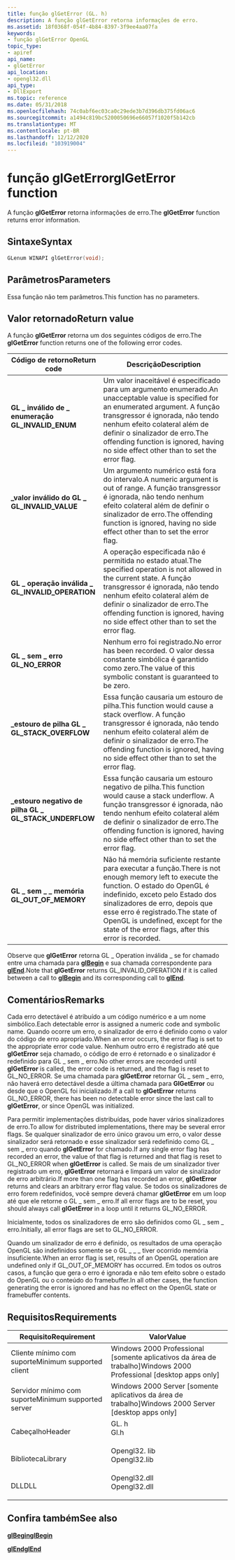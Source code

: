 ```yaml
---
title: função glGetError (GL. h)
description: A função glGetError retorna informações de erro.
ms.assetid: 18f0368f-054f-4b84-8397-3f9ee4aa07fa
keywords:
- função glGetError OpenGL
topic_type:
- apiref
api_name:
- glGetError
api_location:
- opengl32.dll
api_type:
- DllExport
ms.topic: reference
ms.date: 05/31/2018
ms.openlocfilehash: 74c0abf6ec03ca0c29ede3b7d396db375fd06ac6
ms.sourcegitcommit: a1494c819bc5200050696e66057f1020f5b142cb
ms.translationtype: MT
ms.contentlocale: pt-BR
ms.lasthandoff: 12/12/2020
ms.locfileid: "103919004"
---
```

# <a name="glgeterror-function"></a><span data-ttu-id="6d676-104">função glGetError</span><span class="sxs-lookup"><span data-stu-id="6d676-104">glGetError function</span></span>

<span data-ttu-id="6d676-105">A função **glGetError** retorna informações de erro.</span><span class="sxs-lookup"><span data-stu-id="6d676-105">The **glGetError** function returns error information.</span></span>

## <a name="syntax"></a><span data-ttu-id="6d676-106">Sintaxe</span><span class="sxs-lookup"><span data-stu-id="6d676-106">Syntax</span></span>


```C++
GLenum WINAPI glGetError(void);
```



## <a name="parameters"></a><span data-ttu-id="6d676-107">Parâmetros</span><span class="sxs-lookup"><span data-stu-id="6d676-107">Parameters</span></span>

<span data-ttu-id="6d676-108">Essa função não tem parâmetros.</span><span class="sxs-lookup"><span data-stu-id="6d676-108">This function has no parameters.</span></span>

## <a name="return-value"></a><span data-ttu-id="6d676-109">Valor retornado</span><span class="sxs-lookup"><span data-stu-id="6d676-109">Return value</span></span>

<span data-ttu-id="6d676-110">A função **glGetError** retorna um dos seguintes códigos de erro.</span><span class="sxs-lookup"><span data-stu-id="6d676-110">The **glGetError** function returns one of the following error codes.</span></span>



| <span data-ttu-id="6d676-111">Código de retorno</span><span class="sxs-lookup"><span data-stu-id="6d676-111">Return code</span></span>                                                                                           | <span data-ttu-id="6d676-112">Descrição</span><span class="sxs-lookup"><span data-stu-id="6d676-112">Description</span></span>                                                                                                                                                                  |
|-------------------------------------------------------------------------------------------------------|------------------------------------------------------------------------------------------------------------------------------------------------------------------------------|
| <dl> <span data-ttu-id="6d676-113"><dt>**GL \_ inválido de \_ enumeração**</dt></span><span class="sxs-lookup"><span data-stu-id="6d676-113"><dt>**GL\_INVALID\_ENUM**</dt></span></span> </dl>      | <span data-ttu-id="6d676-114">Um valor inaceitável é especificado para um argumento enumerado.</span><span class="sxs-lookup"><span data-stu-id="6d676-114">An unacceptable value is specified for an enumerated argument.</span></span> <span data-ttu-id="6d676-115">A função transgressor é ignorada, não tendo nenhum efeito colateral além de definir o sinalizador de erro.</span><span class="sxs-lookup"><span data-stu-id="6d676-115">The offending function is ignored, having no side effect other than to set the error flag.</span></span><br/>         |
| <dl> <span data-ttu-id="6d676-116"><dt>**\_valor inválido do GL \_**</dt></span><span class="sxs-lookup"><span data-stu-id="6d676-116"><dt>**GL\_INVALID\_VALUE**</dt></span></span> </dl>     | <span data-ttu-id="6d676-117">Um argumento numérico está fora do intervalo.</span><span class="sxs-lookup"><span data-stu-id="6d676-117">A numeric argument is out of range.</span></span> <span data-ttu-id="6d676-118">A função transgressor é ignorada, não tendo nenhum efeito colateral além de definir o sinalizador de erro.</span><span class="sxs-lookup"><span data-stu-id="6d676-118">The offending function is ignored, having no side effect other than to set the error flag.</span></span><br/>                                    |
| <dl> <span data-ttu-id="6d676-119"><dt>**GL \_ operação inválida \_**</dt></span><span class="sxs-lookup"><span data-stu-id="6d676-119"><dt>**GL\_INVALID\_OPERATION**</dt></span></span> </dl> | <span data-ttu-id="6d676-120">A operação especificada não é permitida no estado atual.</span><span class="sxs-lookup"><span data-stu-id="6d676-120">The specified operation is not allowed in the current state.</span></span> <span data-ttu-id="6d676-121">A função transgressor é ignorada, não tendo nenhum efeito colateral além de definir o sinalizador de erro.</span><span class="sxs-lookup"><span data-stu-id="6d676-121">The offending function is ignored, having no side effect other than to set the error flag.</span></span><br/>           |
| <dl> <span data-ttu-id="6d676-122"><dt>**GL \_ sem \_ erro**</dt></span><span class="sxs-lookup"><span data-stu-id="6d676-122"><dt>**GL\_NO\_ERROR**</dt></span></span> </dl>          | <span data-ttu-id="6d676-123">Nenhum erro foi registrado.</span><span class="sxs-lookup"><span data-stu-id="6d676-123">No error has been recorded.</span></span> <span data-ttu-id="6d676-124">O valor dessa constante simbólica é garantido como zero.</span><span class="sxs-lookup"><span data-stu-id="6d676-124">The value of this symbolic constant is guaranteed to be zero.</span></span><br/>                                                                         |
| <dl> <span data-ttu-id="6d676-125"><dt>**\_estouro de pilha GL \_**</dt></span><span class="sxs-lookup"><span data-stu-id="6d676-125"><dt>**GL\_STACK\_OVERFLOW**</dt></span></span> </dl>    | <span data-ttu-id="6d676-126">Essa função causaria um estouro de pilha.</span><span class="sxs-lookup"><span data-stu-id="6d676-126">This function would cause a stack overflow.</span></span> <span data-ttu-id="6d676-127">A função transgressor é ignorada, não tendo nenhum efeito colateral além de definir o sinalizador de erro.</span><span class="sxs-lookup"><span data-stu-id="6d676-127">The offending function is ignored, having no side effect other than to set the error flag.</span></span><br/>                            |
| <dl> <span data-ttu-id="6d676-128"><dt>**\_estouro negativo de pilha GL \_**</dt></span><span class="sxs-lookup"><span data-stu-id="6d676-128"><dt>**GL\_STACK\_UNDERFLOW**</dt></span></span> </dl>   | <span data-ttu-id="6d676-129">Essa função causaria um estouro negativo de pilha.</span><span class="sxs-lookup"><span data-stu-id="6d676-129">This function would cause a stack underflow.</span></span> <span data-ttu-id="6d676-130">A função transgressor é ignorada, não tendo nenhum efeito colateral além de definir o sinalizador de erro.</span><span class="sxs-lookup"><span data-stu-id="6d676-130">The offending function is ignored, having no side effect other than to set the error flag.</span></span><br/>                           |
| <dl> <span data-ttu-id="6d676-131"><dt>**GL \_ sem \_ \_ memória**</dt></span><span class="sxs-lookup"><span data-stu-id="6d676-131"><dt>**GL\_OUT\_OF\_MEMORY**</dt></span></span> </dl>    | <span data-ttu-id="6d676-132">Não há memória suficiente restante para executar a função.</span><span class="sxs-lookup"><span data-stu-id="6d676-132">There is not enough memory left to execute the function.</span></span> <span data-ttu-id="6d676-133">O estado do OpenGL é indefinido, exceto pelo Estado dos sinalizadores de erro, depois que esse erro é registrado.</span><span class="sxs-lookup"><span data-stu-id="6d676-133">The state of OpenGL is undefined, except for the state of the error flags, after this error is recorded.</span></span><br/> |



 

<span data-ttu-id="6d676-134">Observe que **glGetError** retorna GL \_ Operation inválida \_ se for chamado entre uma chamada para [**glBegin**](glbegin.md) e sua chamada correspondente para [**glEnd**](glend.md).</span><span class="sxs-lookup"><span data-stu-id="6d676-134">Note that **glGetError** returns GL\_INVALID\_OPERATION if it is called between a call to [**glBegin**](glbegin.md) and its corresponding call to [**glEnd**](glend.md).</span></span>

## <a name="remarks"></a><span data-ttu-id="6d676-135">Comentários</span><span class="sxs-lookup"><span data-stu-id="6d676-135">Remarks</span></span>

<span data-ttu-id="6d676-136">Cada erro detectável é atribuído a um código numérico e a um nome simbólico.</span><span class="sxs-lookup"><span data-stu-id="6d676-136">Each detectable error is assigned a numeric code and symbolic name.</span></span> <span data-ttu-id="6d676-137">Quando ocorre um erro, o sinalizador de erro é definido como o valor do código de erro apropriado.</span><span class="sxs-lookup"><span data-stu-id="6d676-137">When an error occurs, the error flag is set to the appropriate error code value.</span></span> <span data-ttu-id="6d676-138">Nenhum outro erro é registrado até que **glGetError** seja chamado, o código de erro é retornado e o sinalizador é redefinido para GL \_ sem \_ erro.</span><span class="sxs-lookup"><span data-stu-id="6d676-138">No other errors are recorded until **glGetError** is called, the error code is returned, and the flag is reset to GL\_NO\_ERROR.</span></span> <span data-ttu-id="6d676-139">Se uma chamada para **glGetError** retornar GL \_ sem \_ erro, não haverá erro detectável desde a última chamada para **GlGetError** ou desde que o OpenGL foi inicializado.</span><span class="sxs-lookup"><span data-stu-id="6d676-139">If a call to **glGetError** returns GL\_NO\_ERROR, there has been no detectable error since the last call to **glGetError**, or since OpenGL was initialized.</span></span>

<span data-ttu-id="6d676-140">Para permitir implementações distribuídas, pode haver vários sinalizadores de erro.</span><span class="sxs-lookup"><span data-stu-id="6d676-140">To allow for distributed implementations, there may be several error flags.</span></span> <span data-ttu-id="6d676-141">Se qualquer sinalizador de erro único gravou um erro, o valor desse sinalizador será retornado e esse sinalizador será redefinido como GL \_ sem \_ erro quando **glGetError** for chamado.</span><span class="sxs-lookup"><span data-stu-id="6d676-141">If any single error flag has recorded an error, the value of that flag is returned and that flag is reset to GL\_NO\_ERROR when **glGetError** is called.</span></span> <span data-ttu-id="6d676-142">Se mais de um sinalizador tiver registrado um erro, **glGetError** retornará e limpará um valor de sinalizador de erro arbitrário.</span><span class="sxs-lookup"><span data-stu-id="6d676-142">If more than one flag has recorded an error, **glGetError** returns and clears an arbitrary error flag value.</span></span> <span data-ttu-id="6d676-143">Se todos os sinalizadores de erro forem redefinidos, você sempre deverá chamar **glGetError** em um loop até que ele retorne o GL \_ sem \_ erro.</span><span class="sxs-lookup"><span data-stu-id="6d676-143">If all error flags are to be reset, you should always call **glGetError** in a loop until it returns GL\_NO\_ERROR.</span></span>

<span data-ttu-id="6d676-144">Inicialmente, todos os sinalizadores de erro são definidos como GL \_ sem \_ erro.</span><span class="sxs-lookup"><span data-stu-id="6d676-144">Initially, all error flags are set to GL\_NO\_ERROR.</span></span>

<span data-ttu-id="6d676-145">Quando um sinalizador de erro é definido, os resultados de uma operação OpenGL são indefinidos somente se o GL \_ \_ \_ tiver ocorrido memória insuficiente.</span><span class="sxs-lookup"><span data-stu-id="6d676-145">When an error flag is set, results of an OpenGL operation are undefined only if GL\_OUT\_OF\_MEMORY has occurred.</span></span> <span data-ttu-id="6d676-146">Em todos os outros casos, a função que gera o erro é ignorada e não tem efeito sobre o estado do OpenGL ou o conteúdo do framebuffer.</span><span class="sxs-lookup"><span data-stu-id="6d676-146">In all other cases, the function generating the error is ignored and has no effect on the OpenGL state or framebuffer contents.</span></span>

## <a name="requirements"></a><span data-ttu-id="6d676-147">Requisitos</span><span class="sxs-lookup"><span data-stu-id="6d676-147">Requirements</span></span>



| <span data-ttu-id="6d676-148">Requisito</span><span class="sxs-lookup"><span data-stu-id="6d676-148">Requirement</span></span> | <span data-ttu-id="6d676-149">Valor</span><span class="sxs-lookup"><span data-stu-id="6d676-149">Value</span></span> |
|-------------------------------------|-----------------------------------------------------------------------------------------|
| <span data-ttu-id="6d676-150">Cliente mínimo com suporte</span><span class="sxs-lookup"><span data-stu-id="6d676-150">Minimum supported client</span></span><br/> | <span data-ttu-id="6d676-151">Windows 2000 Professional \[somente aplicativos da área de trabalho\]</span><span class="sxs-lookup"><span data-stu-id="6d676-151">Windows 2000 Professional \[desktop apps only\]</span></span><br/>                              |
| <span data-ttu-id="6d676-152">Servidor mínimo com suporte</span><span class="sxs-lookup"><span data-stu-id="6d676-152">Minimum supported server</span></span><br/> | <span data-ttu-id="6d676-153">Windows 2000 Server \[somente aplicativos da área de trabalho\]</span><span class="sxs-lookup"><span data-stu-id="6d676-153">Windows 2000 Server \[desktop apps only\]</span></span><br/>                                    |
| <span data-ttu-id="6d676-154">Cabeçalho</span><span class="sxs-lookup"><span data-stu-id="6d676-154">Header</span></span><br/>                   | <dl> <span data-ttu-id="6d676-155"><dt>GL. h</dt></span><span class="sxs-lookup"><span data-stu-id="6d676-155"><dt>Gl.h</dt></span></span> </dl>         |
| <span data-ttu-id="6d676-156">Biblioteca</span><span class="sxs-lookup"><span data-stu-id="6d676-156">Library</span></span><br/>                  | <dl> <span data-ttu-id="6d676-157"><dt>Opengl32. lib</dt></span><span class="sxs-lookup"><span data-stu-id="6d676-157"><dt>Opengl32.lib</dt></span></span> </dl> |
| <span data-ttu-id="6d676-158">DLL</span><span class="sxs-lookup"><span data-stu-id="6d676-158">DLL</span></span><br/>                      | <dl> <span data-ttu-id="6d676-159"><dt>Opengl32.dll</dt></span><span class="sxs-lookup"><span data-stu-id="6d676-159"><dt>Opengl32.dll</dt></span></span> </dl> |



## <a name="see-also"></a><span data-ttu-id="6d676-160">Confira também</span><span class="sxs-lookup"><span data-stu-id="6d676-160">See also</span></span>

<dl> <dt>

[<span data-ttu-id="6d676-161">**glBegin**</span><span class="sxs-lookup"><span data-stu-id="6d676-161">**glBegin**</span></span>](glbegin.md)
</dt> <dt>

[<span data-ttu-id="6d676-162">**glEnd**</span><span class="sxs-lookup"><span data-stu-id="6d676-162">**glEnd**</span></span>](glend.md)
</dt> </dl>

 

 





